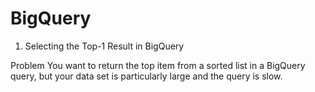 # BigQuery
1. Selecting the Top-1 Result in BigQuery

Problem
You want to return the top item from a sorted list in a BigQuery query, but your data
set is particularly large and the query is slow.

